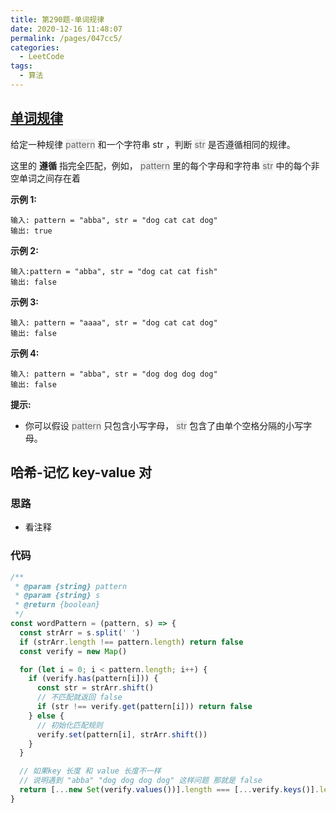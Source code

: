 ```yaml
---
title: 第290题-单词规律
date: 2020-12-16 11:48:07
permalink: /pages/047cc5/
categories:
  - LeetCode
tags:
  - 算法
---
```


## [单词规律](https://leetcode-cn.com/problems/word-pattern/)

给定一种规律 <font style="background: #eee; color: #666;">pattern</font> 和一个字符串 str ，判断 <font style="background: #eee; color: #666;">str</font> 是否遵循相同的规律。

这里的 **遵循** 指完全匹配，例如， <font style="background: #eee; color: #666;">pattern</font> 里的每个字母和字符串 <font style="background: #eee; color: #666;">str</font> 中的每个非空单词之间存在着

**示例 1:**

```
输入: pattern = "abba", str = "dog cat cat dog"
输出: true
```

<!-- more -->

**示例 2:**

```
输入:pattern = "abba", str = "dog cat cat fish"
输出: false
```

**示例 3:**

```
输入: pattern = "aaaa", str = "dog cat cat dog"
输出: false
```

**示例 4:**

```
输入: pattern = "abba", str = "dog dog dog dog"
输出: false
```

**提示:**

- 你可以假设 <font style="background: #eee; color: #666;">pattern</font> 只包含小写字母， <font style="background: #eee; color: #666;">str</font> 包含了由单个空格分隔的小写字母。

## 哈希-记忆 key-value 对

### 思路

- 看注释

### 代码

```JavaScript
/**
 * @param {string} pattern
 * @param {string} s
 * @return {boolean}
 */
const wordPattern = (pattern, s) => {
  const strArr = s.split(' ')
  if (strArr.length !== pattern.length) return false
  const verify = new Map()

  for (let i = 0; i < pattern.length; i++) {
    if (verify.has(pattern[i])) {
      const str = strArr.shift()
      // 不匹配就返回 false
      if (str !== verify.get(pattern[i])) return false
    } else {
      // 初始化匹配规则
      verify.set(pattern[i], strArr.shift())
    }
  }

  // 如果key 长度 和 value 长度不一样
  // 说明遇到 "abba" "dog dog dog dog" 这样问题 那就是 false
  return [...new Set(verify.values())].length === [...verify.keys()].length
}
```
